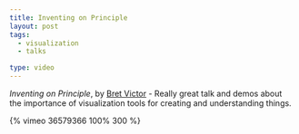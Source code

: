 ```yaml
---
title: Inventing on Principle
layout: post
tags:
  - visualization
  - talks

type: video
---
```


_Inventing on Principle_, by [Bret Victor](http://worrydream.com/) - Really great talk and demos about the importance of visualization tools for creating and understanding things.

{% vimeo 36579366 100% 300 %}
